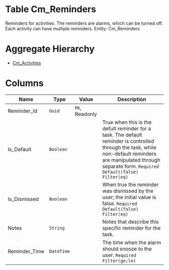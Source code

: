 # Table Cm_Reminders

Reminders for activities. The reminders are alarms, which can be turned off. Each activity can have multiple reminders. Entity: Cm_Reminders

# Aggregate Hierarchy

* [Cm_Activities](Cm_Activities.md)

# Columns

| Name | Type | Value | Description |
| - | - | - | --- |
|Reminder_Id|`Guid`|`PK`, Readonly||
|Is_Default|`Boolean`||True when this is the defult reminder for a task. The default reminder is controlled through the task, while non-default reminders are manipulated through separate form. `Required` `Default(false)` `Filter(eq)` |
|Is_Dismissed|`Boolean`||When true the reminder was dismissed by the user; the initial value is false. `Required` `Default(false)` `Filter(eq)` |
|Notes|`String`||Notes that describe this specific reminder for the task. |
|Reminder_Time|`DateTime`||The time when the alarm should snooze to the user. `Required` `Filter(ge;le)` |
